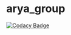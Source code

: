 # arya_group
[![Codacy Badge](https://app.codacy.com/project/badge/Grade/3f0c61c174f6481ba7f9d24952ef2792)](https://www.codacy.com/gh/stepin105197/arya_group/dashboard?utm_source=github.com&amp;utm_medium=referral&amp;utm_content=stepin105197/arya_group&amp;utm_campaign=Badge_Grade)
